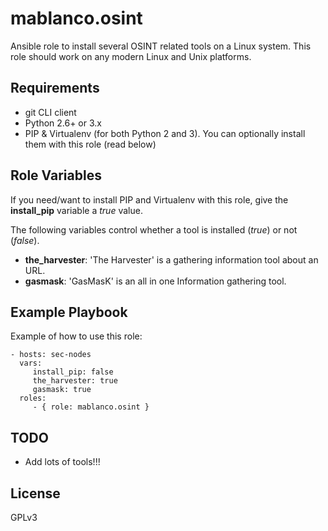 # mablanco.osint

Ansible role to install several OSINT related tools on a Linux system. This role should work on any modern Linux and Unix platforms.

## Requirements
- git CLI client
- Python 2.6+ or 3.x
- PIP & Virtualenv (for both Python 2 and 3). You can optionally install them with this role (read below)

## Role Variables
If you need/want to install PIP and Virtualenv with this role, give the **install_pip** variable a *true* value.

The following variables control whether a tool is installed (*true*) or not (*false*).

- **the_harvester**: 'The Harvester' is a gathering information tool about an URL.
- **gasmask**: 'GasMasK' is an all in one Information gathering tool.

## Example Playbook

Example of how to use this role:

    - hosts: sec-nodes
      vars:
         install_pip: false
         the_harvester: true
         gasmask: true
      roles:
         - { role: mablanco.osint }

## TODO

- Add lots of tools!!!

## License

GPLv3
